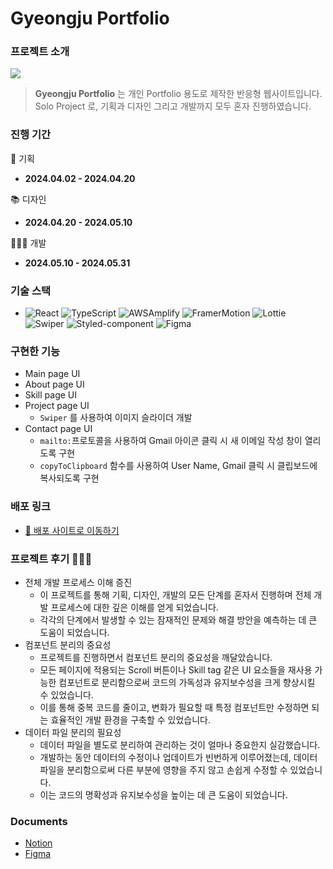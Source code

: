 # Gyeongju Portfolio


### 프로젝트 소개

![](https://github.com/gyeongju1230/gyeongju-portfolio/assets/127480050/73898aaf-43d6-4b22-b3d5-8c8a71298d25)

> **Gyeongju Portfolio** 는 개인 Portfolio 용도로 제작한 반응형 웹사이트입니다.   
> Solo Project 로, 기획과 디자인 그리고 개발까지 모두 혼자 진행하였습니다.

### 진행 기간

📄 기획
- **2024.04.02 - 2024.04.20**

📚 디자인
- **2024.04.20 - 2024.05.10**

👩🏻‍💻 개발
- **2024.05.10 - 2024.05.31**

### 기술 스택

- ![React](https://img.shields.io/badge/React-61DAFB?style=flat&logo=React&logoColor=white)
  ![TypeScript](https://img.shields.io/badge/TypeScript-3178C6?style=flat&logo=typescript&logoColor=white)
  ![AWSAmplify](https://img.shields.io/badge/Aws%20Amplify-FF9900?style=flat&logo=awsamplify&logoColor=white)
  ![FramerMotion](https://img.shields.io/badge/Framer%20Motion-0055FF?style=flat&logo=framer&logoColor=white)
  ![Lottie](https://img.shields.io/badge/Lottie-FFEB99?style=flat&logo=&logoColor=white)
  ![Swiper](https://img.shields.io/badge/Swiper-6332F6?style=flat&logo=Swiper&logoColor=white)
  ![Styled-component](https://img.shields.io/badge/styled%20components-DB7093?style=flat&logo=styledcomponents&logoColor=white)
  ![Figma](https://img.shields.io/badge/Figma-F24E1E?style=flat&logo=Figma&logoColor=white)

### 구현한 기능

- Main page UI
- About page UI
- Skill page UI
- Project page UI
  - `Swiper` 를 사용하여 이미지 슬라이더 개발
- Contact page UI
  - `mailto:`프로토콜을 사용하여 Gmail 아이콘 클릭 시 새 이메일 작성 창이 열리도록 구현
  - `copyToClipboard` 함수를 사용하여 User Name, Gmail 클릭 시 클립보드에 복사되도록 구현

### 배포 링크

- [🔗 배포 사이트로 이동하기](https://portfolio.jung-gyeongju.com)


### 프로젝트 후기 🙇🏻‍♀️

- 전체 개발 프로세스 이해 증진
  - 이 프로젝트를 통해 기획, 디자인, 개발의 모든 단계를 혼자서 진행하며 전체 개발 프로세스에 대한 깊은 이해를 얻게 되었습니다.
  - 각각의 단계에서 발생할 수 있는 잠재적인 문제와 해결 방안을 예측하는 데 큰 도움이 되었습니다.
- 컴포넌트 분리의 중요성
  - 프로젝트를 진행하면서 컴포넌트 분리의 중요성을 깨달았습니다.
  - 모든 페이지에 적용되는 Scroll 버튼이나 Skill tag 같은  UI 요소들을 재사용 가능한 컴포넌트로 분리함으로써 코드의 가독성과 유지보수성을 크게 향상시킬 수 있었습니다.
  - 이를 통해 중복 코드를 줄이고, 변화가 필요할 때 특정 컴포넌트만 수정하면 되는 효율적인 개발 환경을 구축할 수 있었습니다.
- 데이터 파일 분리의 필요성
  - 데이터 파일을 별도로 분리하여 관리하는 것이 얼마나 중요한지 실감했습니다.
  - 개발하는 동안 데이터의 수정이나 업데이트가 빈번하게 이루어졌는데, 데이터 파일을 분리함으로써 다른 부분에 영향을 주지 않고 손쉽게 수정할 수 있었습니다.
  - 이는 코드의 명확성과 유지보수성을 높이는 데 큰 도움이 되었습니다.

### Documents

- [Notion](https://www.notion.so/gyeongju/GyeongJu-Portfolio-345d1d6309144c1a9fd09af8fa081209?pvs=4)
- [Figma](https://zrr.kr/ZM9j)
